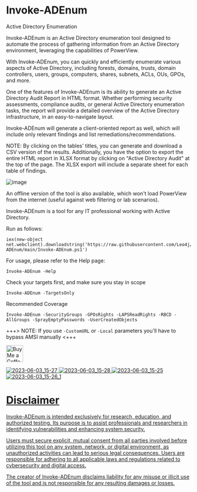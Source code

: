 # Invoke-ADEnum
Active Directory Enumeration

Invoke-ADEnum is an Active Directory enumeration tool designed to automate the process of gathering information from an Active Directory environment, leveraging the capabilities of PowerView.

With Invoke-ADEnum, you can quickly and efficiently enumerate various aspects of Active Directory, including forests, domains, trusts, domain controllers, users, groups, computers, shares, subnets, ACLs, OUs, GPOs, and more.

One of the features of Invoke-ADEnum is its ability to generate an Active Directory Audit Report in HTML format. Whether performing security assessments, compliance audits, or general Active Directory enumeration tasks, the report will provide a detailed overview of the Active Directory infrastructure, in an easy-to-navigate layout.

Invoke-ADEnum will generate a client-oriented report as well, which will include only relevant findings and list remediations/recommendations.

NOTE: By clicking on the tables' titles, you can generate and download a CSV version of the results. Additionally, you have the option to export the entire HTML report in XLSX format by clicking on "Active Directory Audit" at the top of the page. The XLSX export will include a separate sheet for each table of findings.

![image](https://github.com/Leo4j/Invoke-ADEnum/assets/61951374/32736c18-7ee2-4031-a670-584af3a87065)


An offline version of the tool is also available, which won't load PowerView from the internet (useful against web filtering or lab scenarios).

Invoke-ADEnum is a tool for any IT professional working with Active Directory.

Run as follows:
  
```
iex(new-object net.webclient).downloadstring('https://raw.githubusercontent.com/Leo4j/Invoke-ADEnum/main/Invoke-ADEnum.ps1')
```

For usage, please refer to the Help page:

```
Invoke-ADEnum -Help
```

Check your targets first, and make sure you stay in scope

```
Invoke-ADEnum -TargetsOnly
```

Recommended Coverage

```
Invoke-ADEnum -SecurityGroups -GPOsRights -LAPSReadRights -RBCD -AllGroups -SprayEmptyPasswords -UserCreatedObjects
```

+++> NOTE: If you use `-CustomURL` or `-Local` parameters you'll have to bypass AMSI manually <+++

<a href='https://ko-fi.com/leo4j' target='_blank'><img height='35' style='border:0px;height:46px;' src='https://az743702.vo.msecnd.net/cdn/kofi3.png?v=0' border='0' alt='Buy Me a Coffee at ko-fi.com' />

![2023-06-03_15-27](https://github.com/Leo4j/Invoke-ADEnum/assets/61951374/b1f72991-2177-4ff3-ae38-07b4ae43dd90)
![2023-06-03_15-28](https://github.com/Leo4j/Invoke-ADEnum/assets/61951374/ab4d4280-bffe-4d23-a327-65a616d8c967)
![2023-06-03_15-25](https://github.com/Leo4j/Invoke-ADEnum/assets/61951374/062e0c9c-aa06-4170-b4b5-1b0148bb6c0d)
![2023-06-03_15-26_1](https://github.com/Leo4j/Invoke-ADEnum/assets/61951374/a0e78a2b-8b75-4bab-ad6a-3ae9a20fc98c)

# Disclaimer

Invoke-ADEnum is intended exclusively for research, education, and authorized testing. Its purpose is to assist professionals and researchers in identifying vulnerabilities and enhancing system security. 

Users must secure explicit, mutual consent from all parties involved before utilizing this tool on any system, network, or digital environment, as unauthorized activities can lead to serious legal consequences. Users are responsible for adhering to all applicable laws and regulations related to cybersecurity and digital access.

The creator of Invoke-ADEnum disclaims liability for any misuse or illicit use of the tool and is not responsible for any resulting damages or losses.
